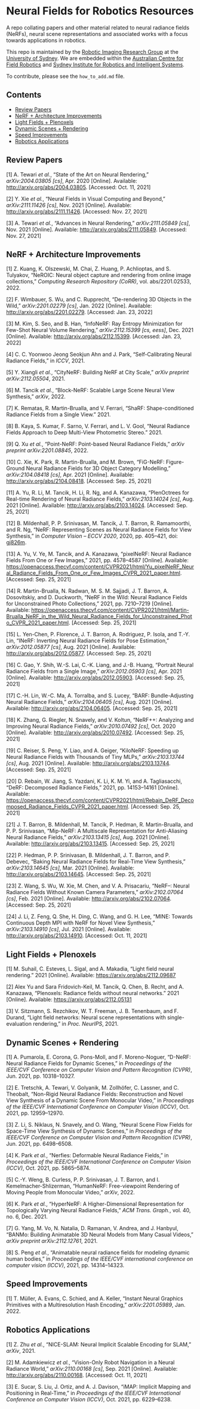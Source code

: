 # Neural Fields for Robotics Resources
A repo collating papers and other material related to neural radiance fields (NeRFs), neural scene representations and associated works with a focus towards applications in robotics.

This repo is maintained by the [Robotic Imaging Research Group](https://roboticimaging.org) at the [University of Sydney](https://sydney.edu.au). We are embedded within the [Australian Centre for Field Robotics](https://www.sydney.edu.au/engineering/our-research/robotics-and-intelligent-systems/australian-centre-for-field-robotics.html) and [Sydney Institute for Robotics and Intelligent Systems](https://www.sydney.edu.au/engineering/our-research/robotics-and-intelligent-systems/sydney-institute-for-robotics-and-intelligent-systems.html).

To contribute, please see the `how_to_add.md` file.
## Contents
- [Review Papers](#Review_Papers)
- [NeRF + Architecture Improvements](#NeRF+Architecture_Improvements)
- [Light Fields + Plenoxels](#LightFields+Plenoxels)
- [Dynamic Scenes + Rendering](#DynamicScenes+Rendering)
- [Speed Improvements](#Speed_Improvements)
- [Robotics Applications](#Robotics_Applications)
<a name=Review_Papers></a>
## Review Papers
<span class="csl-left-margin">\[1\] </span><span
class="csl-right-inline">A. Tewari *et al.*, “State of the Art on Neural
Rendering,” *arXiv:2004.03805 \[cs\]*, Apr. 2020 \[Online\]. Available:
<http://arxiv.org/abs/2004.03805>. \[Accessed: Oct. 11, 2021\]</span>

<span class="csl-left-margin">\[2\] </span><span
class="csl-right-inline">Y. Xie *et al.*, “Neural Fields in Visual
Computing and Beyond,” *arXiv:2111.11426 \[cs\]*, Nov. 2021 \[Online\].
Available: <http://arxiv.org/abs/2111.11426>. \[Accessed: Nov. 27,
2021\]</span>

<span class="csl-left-margin">\[3\] </span><span
class="csl-right-inline">A. Tewari *et al.*, “Advances in Neural
Rendering,” *arXiv:2111.05849 \[cs\]*, Nov. 2021 \[Online\]. Available:
<http://arxiv.org/abs/2111.05849>. \[Accessed: Nov. 27, 2021\]</span>
<a name=NeRF+Architecture_Improvements></a>
## NeRF + Architecture Improvements
<span class="csl-left-margin">\[1\] </span><span
class="csl-right-inline">Z. Kuang, K. Olszewski, M. Chai, Z. Huang, P.
Achlioptas, and S. Tulyakov, “NeROIC: Neural object capture and
rendering from online image collections,” *Computing Research Repository
(CoRR)*, vol. abs/2201.02533, 2022. </span>

<span class="csl-left-margin">\[2\] </span><span
class="csl-right-inline">F. Wimbauer, S. Wu, and C. Rupprecht,
“De-rendering 3D Objects in the Wild,” *arXiv:2201.02279 \[cs\]*, Jan.
2022 \[Online\]. Available: <http://arxiv.org/abs/2201.02279>.
\[Accessed: Jan. 23, 2022\]</span>

<span class="csl-left-margin">\[3\] </span><span
class="csl-right-inline">M. Kim, S. Seo, and B. Han, “InfoNeRF: Ray
Entropy Minimization for Few-Shot Neural Volume Rendering,”
*arXiv:2112.15399 \[cs, eess\]*, Dec. 2021 \[Online\]. Available:
<http://arxiv.org/abs/2112.15399>. \[Accessed: Jan. 23, 2022\]</span>

<span class="csl-left-margin">\[4\] </span><span
class="csl-right-inline">C. C. Yoonwoo Jeong Seokjun Ahn and J. Park,
“Self-Calibrating Neural Radiance Fields,” in *ICCV*, 2021. </span>

<span class="csl-left-margin">\[5\] </span><span
class="csl-right-inline">Y. Xiangli *et al.*, “CityNeRF: Building NeRF
at City Scale,” *arXiv preprint arXiv:2112.05504*, 2021. </span>

<span class="csl-left-margin">\[6\] </span><span
class="csl-right-inline">M. Tancik *et al.*, “Block-NeRF: Scalable Large
Scene Neural View Synthesis,” *arXiv*, 2022. </span>

<span class="csl-left-margin">\[7\] </span><span
class="csl-right-inline">K. Rematas, R. Martin-Brualla, and V. Ferrari,
“ShaRF: Shape-conditioned Radiance Fields from a Single View.” 2021.
</span>

<span class="csl-left-margin">\[8\] </span><span
class="csl-right-inline">B. Kaya, S. Kumar, F. Sarno, V. Ferrari, and L.
V. Gool, “Neural Radiance Fields Approach to Deep Multi-View Photometric
Stereo.” 2021. </span>

<span class="csl-left-margin">\[9\] </span><span
class="csl-right-inline">Q. Xu *et al.*, “Point-NeRF: Point-based Neural
Radiance Fields,” *arXiv preprint arXiv:2201.08845*, 2022. </span>

<span class="csl-left-margin">\[10\] </span><span
class="csl-right-inline">C. Xie, K. Park, R. Martin-Brualla, and M.
Brown, “FiG-NeRF: Figure-Ground Neural Radiance Fields for 3D Object
Category Modelling,” *arXiv:2104.08418 \[cs\]*, Apr. 2021 \[Online\].
Available: <http://arxiv.org/abs/2104.08418>. \[Accessed: Sep. 25,
2021\]</span>

<span class="csl-left-margin">\[11\] </span><span
class="csl-right-inline">A. Yu, R. Li, M. Tancik, H. Li, R. Ng, and A.
Kanazawa, “PlenOctrees for Real-time Rendering of Neural Radiance
Fields,” *arXiv:2103.14024 \[cs\]*, Aug. 2021 \[Online\]. Available:
<http://arxiv.org/abs/2103.14024>. \[Accessed: Sep. 25, 2021\]</span>

<span class="csl-left-margin">\[12\] </span><span
class="csl-right-inline">B. Mildenhall, P. P. Srinivasan, M. Tancik, J.
T. Barron, R. Ramamoorthi, and R. Ng, “NeRF: Representing Scenes as
Neural Radiance Fields for View Synthesis,” in *Computer Vision – ECCV
2020*, 2020, pp. 405–421, doi: [gj826m](https://doi.org/gj826m). </span>

<span class="csl-left-margin">\[13\] </span><span
class="csl-right-inline">A. Yu, V. Ye, M. Tancik, and A. Kanazawa,
“<span class="nocase">pixelNeRF</span>: Neural Radiance Fields From One
or Few Images,” 2021, pp. 4578–4587 \[Online\]. Available:
<https://openaccess.thecvf.com/content/CVPR2021/html/Yu_pixelNeRF_Neural_Radiance_Fields_From_One_or_Few_Images_CVPR_2021_paper.html>.
\[Accessed: Sep. 25, 2021\]</span>

<span class="csl-left-margin">\[14\] </span><span
class="csl-right-inline">R. Martin-Brualla, N. Radwan, M. S. M. Sajjadi,
J. T. Barron, A. Dosovitskiy, and D. Duckworth, “NeRF in the Wild:
Neural Radiance Fields for Unconstrained Photo Collections,” 2021, pp.
7210–7219 \[Online\]. Available:
<https://openaccess.thecvf.com/content/CVPR2021/html/Martin-Brualla_NeRF_in_the_Wild_Neural_Radiance_Fields_for_Unconstrained_Photo_CVPR_2021_paper.html>.
\[Accessed: Sep. 25, 2021\]</span>

<span class="csl-left-margin">\[15\] </span><span
class="csl-right-inline">L. Yen-Chen, P. Florence, J. T. Barron, A.
Rodriguez, P. Isola, and T.-Y. Lin, “INeRF: Inverting Neural Radiance
Fields for Pose Estimation,” *arXiv:2012.05877 \[cs\]*, Aug. 2021
\[Online\]. Available: <http://arxiv.org/abs/2012.05877>. \[Accessed:
Sep. 25, 2021\]</span>

<span class="csl-left-margin">\[16\] </span><span
class="csl-right-inline">C. Gao, Y. Shih, W.-S. Lai, C.-K. Liang, and
J.-B. Huang, “Portrait Neural Radiance Fields from a Single Image,”
*arXiv:2012.05903 \[cs\]*, Apr. 2021 \[Online\]. Available:
<http://arxiv.org/abs/2012.05903>. \[Accessed: Sep. 25, 2021\]</span>

<span class="csl-left-margin">\[17\] </span><span
class="csl-right-inline">C.-H. Lin, W.-C. Ma, A. Torralba, and S. Lucey,
“BARF: Bundle-Adjusting Neural Radiance Fields,” *arXiv:2104.06405
\[cs\]*, Aug. 2021 \[Online\]. Available:
<http://arxiv.org/abs/2104.06405>. \[Accessed: Sep. 25, 2021\]</span>

<span class="csl-left-margin">\[18\] </span><span
class="csl-right-inline">K. Zhang, G. Riegler, N. Snavely, and V.
Koltun, “NeRF++: Analyzing and Improving Neural Radiance Fields,”
*arXiv:2010.07492 \[cs\]*, Oct. 2020 \[Online\]. Available:
<http://arxiv.org/abs/2010.07492>. \[Accessed: Sep. 25, 2021\]</span>

<span class="csl-left-margin">\[19\] </span><span
class="csl-right-inline">C. Reiser, S. Peng, Y. Liao, and A. Geiger,
“KiloNeRF: Speeding up Neural Radiance Fields with Thousands of Tiny
MLPs,” *arXiv:2103.13744 \[cs\]*, Aug. 2021 \[Online\]. Available:
<http://arxiv.org/abs/2103.13744>. \[Accessed: Sep. 25, 2021\]</span>

<span class="csl-left-margin">\[20\] </span><span
class="csl-right-inline">D. Rebain, W. Jiang, S. Yazdani, K. Li, K. M.
Yi, and A. Tagliasacchi, “DeRF: Decomposed Radiance Fields,” 2021, pp.
14153–14161 \[Online\]. Available:
<https://openaccess.thecvf.com/content/CVPR2021/html/Rebain_DeRF_Decomposed_Radiance_Fields_CVPR_2021_paper.html>.
\[Accessed: Sep. 25, 2021\]</span>

<span class="csl-left-margin">\[21\] </span><span
class="csl-right-inline">J. T. Barron, B. Mildenhall, M. Tancik, P.
Hedman, R. Martin-Brualla, and P. P. Srinivasan, “Mip-NeRF: A Multiscale
Representation for Anti-Aliasing Neural Radiance Fields,”
*arXiv:2103.13415 \[cs\]*, Aug. 2021 \[Online\]. Available:
<http://arxiv.org/abs/2103.13415>. \[Accessed: Sep. 25, 2021\]</span>

<span class="csl-left-margin">\[22\] </span><span
class="csl-right-inline">P. Hedman, P. P. Srinivasan, B. Mildenhall, J.
T. Barron, and P. Debevec, “Baking Neural Radiance Fields for Real-Time
View Synthesis,” *arXiv:2103.14645 \[cs\]*, Mar. 2021 \[Online\].
Available: <http://arxiv.org/abs/2103.14645>. \[Accessed: Sep. 25,
2021\]</span>

<span class="csl-left-margin">\[23\] </span><span
class="csl-right-inline">Z. Wang, S. Wu, W. Xie, M. Chen, and V. A.
Prisacariu, “NeRF–: Neural Radiance Fields Without Known Camera
Parameters,” *arXiv:2102.07064 \[cs\]*, Feb. 2021 \[Online\]. Available:
<http://arxiv.org/abs/2102.07064>. \[Accessed: Sep. 25, 2021\]</span>

<span class="csl-left-margin">\[24\] </span><span
class="csl-right-inline">J. Li, Z. Feng, Q. She, H. Ding, C. Wang, and
G. H. Lee, “MINE: Towards Continuous Depth MPI with NeRF for Novel View
Synthesis,” *arXiv:2103.14910 \[cs\]*, Jul. 2021 \[Online\]. Available:
<http://arxiv.org/abs/2103.14910>. \[Accessed: Oct. 11, 2021\]</span>
<a name=LightFields+Plenoxels></a>
## Light Fields + Plenoxels
<span class="csl-left-margin">\[1\] </span><span
class="csl-right-inline">M. Suhail, C. Esteves, L. Sigal, and A.
Makadia, “Light field neural rendering.” 2021 \[Online\]. Available:
<https://arxiv.org/abs/2112.09687></span>

<span class="csl-left-margin">\[2\] </span><span
class="csl-right-inline">Alex Yu and Sara Fridovich-Keil, M. Tancik, Q.
Chen, B. Recht, and A. Kanazawa, “Plenoxels: Radiance fields without
neural networks.” 2021 \[Online\]. Available:
<https://arxiv.org/abs/2112.05131></span>

<span class="csl-left-margin">\[3\] </span><span
class="csl-right-inline">V. Sitzmann, S. Rezchikov, W. T. Freeman, J. B.
Tenenbaum, and F. Durand, “Light field networks: Neural scene
representations with single-evaluation rendering,” in *Proc. NeurIPS*,
2021. </span>
<a name=DynamicScenes+Rendering></a>
## Dynamic Scenes + Rendering
<span class="csl-left-margin">\[1\] </span><span
class="csl-right-inline">A. Pumarola, E. Corona, G. Pons-Moll, and F.
Moreno-Noguer, “D-NeRF: Neural Radiance Fields for Dynamic Scenes,” in
*Proceedings of the IEEE/CVF Conference on Computer Vision and Pattern
Recognition (CVPR)*, Jun. 2021, pp. 10318–10327. </span>

<span class="csl-left-margin">\[2\] </span><span
class="csl-right-inline">E. Tretschk, A. Tewari, V. Golyanik, M.
Zollhöfer, C. Lassner, and C. Theobalt, “Non-Rigid Neural Radiance
Fields: Reconstruction and Novel View Synthesis of a Dynamic Scene From
Monocular Video,” in *Proceedings of the IEEE/CVF International
Conference on Computer Vision (ICCV)*, Oct. 2021, pp. 12959–12970.
</span>

<span class="csl-left-margin">\[3\] </span><span
class="csl-right-inline">Z. Li, S. Niklaus, N. Snavely, and O. Wang,
“Neural Scene Flow Fields for Space-Time View Synthesis of Dynamic
Scenes,” in *Proceedings of the IEEE/CVF Conference on Computer Vision
and Pattern Recognition (CVPR)*, Jun. 2021, pp. 6498–6508. </span>

<span class="csl-left-margin">\[4\] </span><span
class="csl-right-inline">K. Park *et al.*, “Nerfies: Deformable Neural
Radiance Fields,” in *Proceedings of the IEEE/CVF International
Conference on Computer Vision (ICCV)*, Oct. 2021, pp. 5865–5874. </span>

<span class="csl-left-margin">\[5\] </span><span
class="csl-right-inline">C.-Y. Weng, B. Curless, P. P. Srinivasan, J. T.
Barron, and I. Kemelmacher-Shlizerman, “HumanNeRF: Free-viewpoint
Rendering of Moving People from Monocular Video,” *arXiv*, 2022. </span>

<span class="csl-left-margin">\[6\] </span><span
class="csl-right-inline">K. Park *et al.*, “HyperNeRF: A
Higher-Dimensional Representation for Topologically Varying Neural
Radiance Fields,” *ACM Trans. Graph.*, vol. 40, no. 6, Dec. 2021.
</span>

<span class="csl-left-margin">\[7\] </span><span
class="csl-right-inline">G. Yang, M. Vo, N. Natalia, D. Ramanan, V.
Andrea, and J. Hanbyul, “BANMo: Building Animatable 3D Neural Models
from Many Casual Videos,” *arXiv preprint arXiv:2112.12761*, 2021.
</span>

<span class="csl-left-margin">\[8\] </span><span
class="csl-right-inline">S. Peng *et al.*, “Animatable neural radiance
fields for modeling dynamic human bodies,” in *Proceedings of the
IEEE/CVF international conference on computer vision (ICCV)*, 2021, pp.
14314–14323. </span>
<a name=Speed_Improvements></a>
## Speed Improvements
<span class="csl-left-margin">\[1\] </span><span
class="csl-right-inline">T. Müller, A. Evans, C. Schied, and A. Keller,
“Instant Neural Graphics Primitives with a Multiresolution Hash
Encoding,” *arXiv:2201.05989*, Jan. 2022. </span>
<a name=Robotics_Applications></a>
## Robotics Applications
<span class="csl-left-margin">\[1\] </span><span
class="csl-right-inline">Z. Zhu *et al.*, “NICE-SLAM: Neural Implicit
Scalable Encoding for SLAM,” *arXiv*, 2021. </span>

<span class="csl-left-margin">\[2\] </span><span
class="csl-right-inline">M. Adamkiewicz *et al.*, “Vision-Only Robot
Navigation in a Neural Radiance World,” *arXiv:2110.00168 \[cs\]*, Sep.
2021 \[Online\]. Available: <http://arxiv.org/abs/2110.00168>.
\[Accessed: Oct. 11, 2021\]</span>

<span class="csl-left-margin">\[3\] </span><span
class="csl-right-inline">E. Sucar, S. Liu, J. Ortiz, and A. J. Davison,
“<span class="nocase">iMAP</span>: Implicit Mapping and Positioning in
Real-Time,” in *Proceedings of the IEEE/CVF International Conference on
Computer Vision (ICCV)*, Oct. 2021, pp. 6229–6238. </span>
